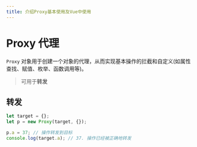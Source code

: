 ```yaml
---
title: 介绍Proxy基本使用及Vue中使用
---
```


# Proxy 代理

`Proxy` 对象用于创建一个对象的代理，从而实现基本操作的拦截和自定义(如属性查找、赋值、枚举、函数调用等)。

> 可用于**转发**

## 转发

```ts
let target = {};
let p = new Proxy(target, {});

p.a = 37; // 操作转发到目标
console.log(target.a); // 37. 操作已经被正确地转发
```

